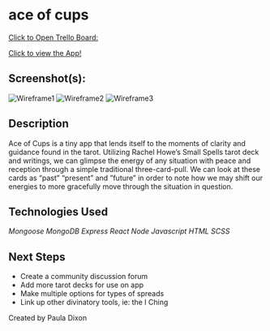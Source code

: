 
# ace of cups

[Click to Open Trello Board:](https://trello.com/b/meeZ2lTe/ace-of-cups)

[Click to view the App!](https://ace-of-cups.herokuapp.com/)


## Screenshot(s):

![Wireframe1](https://i.imgur.com/hfksXKy.png)
![Wireframe2](https://i.imgur.com/LvaWkYz.png)
![Wireframe3](https://i.imgur.com/SqKCsBS.png)

## Description

Ace of Cups is a tiny app that lends itself to the moments of clarity and guidance found in the tarot. Utilizing Rachel Howe’s Small Spells tarot deck and writings, we can glimpse the energy of any situation with peace and reception through a simple traditional three-card-pull. We can look at these cards as “past” “present” and ”future” in order to note how we may shift our energies to more gracefully move through the situation in question. 


## Technologies Used

_Mongoose_
_MongoDB_
_Express_
_React_
_Node_
_Javascript_
_HTML_
_SCSS_


## Next Steps 

- Create a community discussion forum
- Add more tarot decks for use on app
- Make multiple options for types of spreads
- Link up other divinatory tools, ie: the I Ching


Created by Paula Dixon

